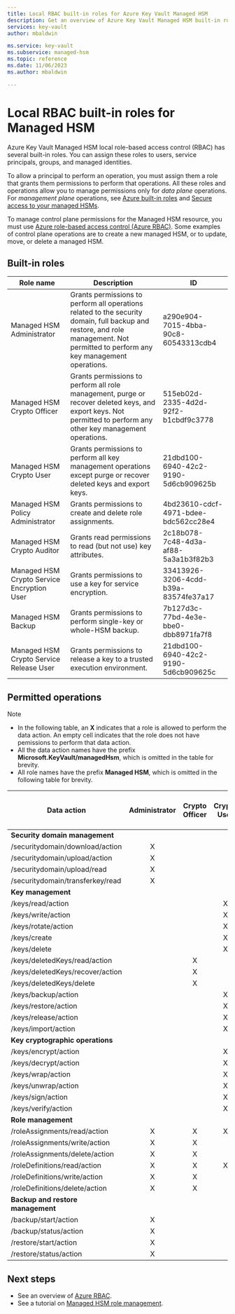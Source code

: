 ```yaml
---
title: Local RBAC built-in roles for Azure Key Vault Managed HSM
description: Get an overview of Azure Key Vault Managed HSM built-in roles that can be assigned to users, service principals, groups, and managed identities.
services: key-vault
author: mbaldwin

ms.service: key-vault
ms.subservice: managed-hsm
ms.topic: reference
ms.date: 11/06/2023
ms.author: mbaldwin

---
```

# Local RBAC built-in roles for Managed HSM

Azure Key Vault Managed HSM local role-based access control (RBAC) has several built-in roles. You can assign these roles to users, service principals, groups, and managed identities.

To allow a principal to perform an operation, you must assign them a role that grants them permissions to perform that operations. All these roles and operations allow you to manage permissions only for *data plane* operations. For *management plane* operations, see [Azure built-in roles](../../role-based-access-control/built-in-roles.md) and [Secure access to your managed HSMs](secure-your-managed-hsm.md).

To manage control plane permissions for the Managed HSM resource, you must use [Azure role-based access control (Azure RBAC)](../../role-based-access-control/overview.md). Some examples of control plane operations are to create a new managed HSM, or to update, move, or delete a managed HSM.

## Built-in roles

|Role name|Description|ID|
|---|---|---|
|Managed HSM Administrator| Grants permissions to perform all operations related to the security domain, full backup and restore, and role management. Not permitted to perform any key management operations.|a290e904-7015-4bba-90c8-60543313cdb4|
|Managed HSM Crypto Officer|Grants permissions to perform all role management, purge or recover deleted keys, and export keys. Not permitted to perform any other key management operations.|515eb02d-2335-4d2d-92f2-b1cbdf9c3778|
|Managed HSM Crypto User|Grants permissions to perform all key management operations except purge or recover deleted keys and export keys.|21dbd100-6940-42c2-9190-5d6cb909625b|
|Managed HSM Policy Administrator| Grants permissions to create and delete role assignments.|4bd23610-cdcf-4971-bdee-bdc562cc28e4|
|Managed HSM Crypto Auditor|Grants read permissions to read (but not use) key attributes.|2c18b078-7c48-4d3a-af88-5a3a1b3f82b3|
|Managed HSM Crypto Service Encryption User| Grants permissions to use a key for service encryption. |33413926-3206-4cdd-b39a-83574fe37a17|
|Managed HSM Backup| Grants permissions to perform single-key or whole-HSM backup.|7b127d3c-77bd-4e3e-bbe0-dbb8971fa7f8|
|Managed HSM Crypto Service Release User| Grants permissions to release a key to a trusted execution environment. |21dbd100-6940-42c2-9190-5d6cb909625c|

## Permitted operations

> [!NOTE]  
> - In the following table, an **X** indicates that a role is allowed to perform the data action. An empty cell indicates that the role does not have pemissions to perform that data action.
> - All the data action names have the prefix **Microsoft.KeyVault/managedHsm**, which is omitted in the table for brevity.
> - All role names have the prefix **Managed HSM**, which is omitted in the following table for brevity.

|Data action | Administrator | Crypto Officer | Crypto User | Policy Administrator | Crypto Service Encryption User | Backup | Crypto Auditor| Crypto Service Released User|
|---|---|---|---|---|---|---|---|---|
|**Security domain management**|||||||||
|/securitydomain/download/action|<center>X</center>||||||||
|/securitydomain/upload/action|<center>X</center>||||||||
|/securitydomain/upload/read|<center>X</center>||||||||
|/securitydomain/transferkey/read|<center>X</center>||||||||
|**Key management**|||||||||
|/keys/read/action|||<center>X</center>||<center>X</center>||<center>X</center>||
|/keys/write/action|||<center>X</center>||||||
|/keys/rotate/action|||<center>X</center>||||||
|/keys/create|||<center>X</center>||||||
|/keys/delete|||<center>X</center>||||||
|/keys/deletedKeys/read/action||<center>X</center>|||||||
|/keys/deletedKeys/recover/action||<center>X</center>|||||||
|/keys/deletedKeys/delete||<center>X</center>|||||<center>X</center>||
|/keys/backup/action|||<center>X</center>|||<center>X</center>|||
|/keys/restore/action|||<center>X</center>||||||
|/keys/release/action|||<center>X</center>|||||ggg |
|/keys/import/action|||<center>X</center>||||||
|**Key cryptographic operations**|||||||||
|/keys/encrypt/action|||<center>X</center>||||||
|/keys/decrypt/action|||<center>X</center>||||||
|/keys/wrap/action|||<center>X</center>||<center>X</center>||||
|/keys/unwrap/action|||<center>X</center>||<center>X</center>||||
|/keys/sign/action|||<center>X</center>||||||
|/keys/verify/action|||<center>X</center>||||||
|**Role management**|||||||||
|/roleAssignments/read/action|<center>X</center>|<center>X</center>|<center>X</center>|<center>X</center>|||<center>X</center>||
|/roleAssignments/write/action|<center>X</center>|<center>X</center>||<center>X</center>|||||
|/roleAssignments/delete/action|<center>X</center>|<center>X</center>||<center>X</center>|||||
|/roleDefinitions/read/action|<center>X</center>|<center>X</center>|<center>X</center>|<center>X</center>|||<center>X</center>||
|/roleDefinitions/write/action|<center>X</center>|<center>X</center>||<center>X</center>|||||
|/roleDefinitions/delete/action|<center>X</center>|<center>X</center>||<center>X</center>|||||
|**Backup and restore management**|||||||||
|/backup/start/action|<center>X</center>|||||<center>X</center>|||
|/backup/status/action|<center>X</center>|||||<center>X</center>|||
|/restore/start/action|<center>X</center>||||||||
|/restore/status/action|<center>X</center>||||||||

## Next steps

- See an overview of [Azure RBAC](../../role-based-access-control/overview.md).
- See a tutorial on [Managed HSM role management](role-management.md).
